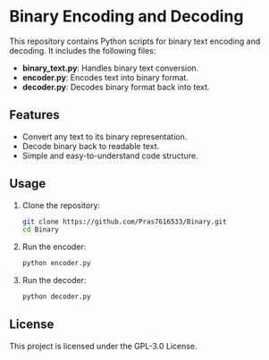 # Binary Encoding and Decoding

This repository contains Python scripts for binary text encoding and decoding. It includes the following files:

- **binary_text.py**: Handles binary text conversion.
- **encoder.py**: Encodes text into binary format.
- **decoder.py**: Decodes binary format back into text.

## Features

- Convert any text to its binary representation.
- Decode binary back to readable text.
- Simple and easy-to-understand code structure.

## Usage

1. Clone the repository:
   ```sh
   git clone https://github.com/Pras7616533/Binary.git
   cd Binary
   ```

2. Run the encoder:
   ```sh
   python encoder.py
   ```

3. Run the decoder:
   ```sh
   python decoder.py
   ```

## License

This project is licensed under the GPL-3.0 License.
